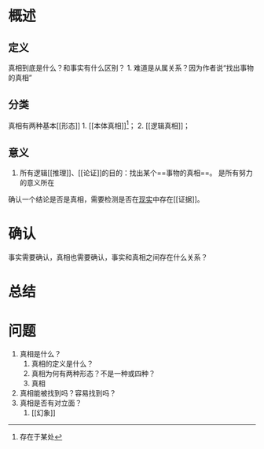 # 概述
## 定义
真相到底是什么？和事实有什么区别？
	1. 难道是从属关系？因为作者说“找出事物的真相”
## 分类
真相有两种基本[[形态]]
	1. [[本体真相]][^1]；
	2. [[逻辑真相]]；
## 意义
1. 所有逻辑[[推理]]、[[论证]]的目的：找出某个==事物的真相==。 是所有努力的意义所在

确认一个结论是否是真相，需要检测是否在<u>现实</u>中存在[[证据]]。
# 确认
事实需要确认，真相也需要确认，事实和真相之间存在什么关系？
# 总结
# 问题
1. 真相是什么？
	1. 真相的定义是什么？
	2. 真相为何有两种形态？不是一种或四种？
	3. 真相
2. 真相能被找到吗？容易找到吗？
3. 真相是否有对立面？
	1. [[幻象]] 


[^1]: 存在于某处